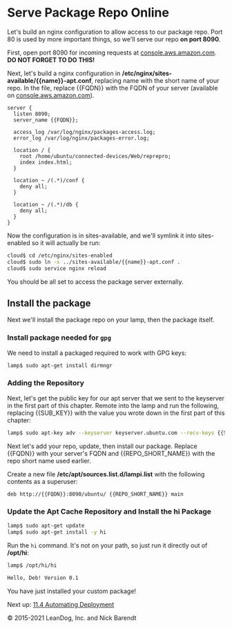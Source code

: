 # Serve Package Repo Online

Let's build an nginx configuration to allow access to our package repo. Port 80 is used by more important things, so we'll serve our repo **on port 8090**.

First, open port 8090 for incoming requests at [console.aws.amazon.com](https://console.aws.amazon.com).  **DO NOT FORGET TO DO THIS!**

Next, let's build a nginx configuration in **/etc/nginx/sites-available/{{name}}-apt.conf**, replacing name with the short name of your repo. In the file, replace {{FQDN}} with the FQDN of your server (available on [console.aws.amazon.com](https://console.aws.amazon.com)).

```
server {
  listen 8090;
  server_name {{FQDN}};

  access_log /var/log/nginx/packages-access.log;
  error_log /var/log/nginx/packages-error.log;

  location / {
    root /home/ubuntu/connected-devices/Web/reprepro;
    index index.html;
  }

  location ~ /(.*)/conf {
    deny all;
  }

  location ~ /(.*)/db {
    deny all;
  }
}
```

Now the configuration is in sites-available, and we'll symlink it into sites-enabled so it will actually be run:

```bash
cloud$ cd /etc/nginx/sites-enabled
cloud$ sudo ln -s ../sites-available/{{name}}-apt.conf .
cloud$ sudo service nginx reload
```

You should be all set to access the package server externally.


## Install the package

Next we'll install the package repo on your lamp, then the package itself. 

### Install package needed for `gpg`

We need to install a packaged required to work with GPG keys:

```bash
lamp$ sudo apt-get install dirmngr
```

### Adding the Repository

Next, let's get the public key for our apt server that we sent to the keyserver in the first part of this chapter. Remote into the lamp and run the following, replacing {{SUB_KEY}} with the value you wrote down in the first part of this chapter:

```bash
lamp$ sudo apt-key adv --keyserver keyserver.ubuntu.com --recv-keys {{SUB_KEY}}
```

Next let's add your repo, update, then install our package. Replace {{FQDN}} with your server's FQDN and {{REPO\_SHORT\_NAME}} with the repo short name used earlier.

Create a new file **/etc/apt/sources.list.d/lampi.list** with the following contents as a superuser:

```
deb http://{{FQDN}}:8090/ubuntu/ {{REPO_SHORT_NAME}} main
```

### Update the Apt Cache Repository and Install the **hi** Package

```bash
lamp$ sudo apt-get update
lamp$ sudo apt-get install -y hi
```

Run the `hi` command. It's not on your path, so just run it directly out of **/opt/hi**:

```bash
lamp$ /opt/hi/hi

Hello, Deb! Version 0.1
```

You have just installed your custom package!  

Next up: [11.4 Automating Deployment](../11.4_Automating_Deployment/README.md)

&copy; 2015-2021 LeanDog, Inc. and Nick Barendt
